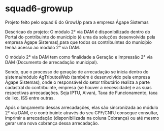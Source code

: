 # squad6-growup
Projeto feito pelo squad 6 do GrowUp para a empresa Ágape Sistemas 

Descricao do projeto:
O módulo 2° via DAM é disponibilizado dentro do Portal do contribuinte do município (é uma da soluções desenvolvida pela empresa Ágape Sistemas),para que todos os contribuintes do município tenha acesso ao modulo 2° via DAM.

O módulo 2° via DAM tem como finalidade a Geração e Impressão 2° 
via DAM (Documento de arrecadação municipal). 

Sendo, que o processo de geração de arrecadação se inicia dentro
 do sistema/módulo AgTributosWeb (também é desenvolvido pela empresa Ágape Sistemas), onde o responsável do setor tributário realiza a parte cadastral do contribuinte, empresa (se houver a necessidade) e as suas respectivas arrecadações. Seja IPTU, Alvará, Taxa de Funcionamento, taxa de lixo, ISS entre outras. 

Após o lançamento dessas arrecadações, elas são sincronizada ao módulo 2° via DAM, e o contribuinte através do seu CPF/CNPJ consegue consultar, imprimir a arrecadação (disponibilizada na coluna Cobrança) ou até mesmo gerar uma nova cobrança dessa arrecadação.

